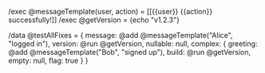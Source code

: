 /exec @messageTemplate(user, action) = [[{{user}} {{action}} successfully!]]
/exec @getVersion = {echo "v1.2.3"}

/data @testAllFixes = {
message: @add @messageTemplate("Alice", "logged in"),
version: @run @getVersion,
nullable: null,
complex: {
greeting: @add @messageTemplate("Bob", "signed up"),
build: @run @getVersion,
empty: null,
flag: true
  }
}